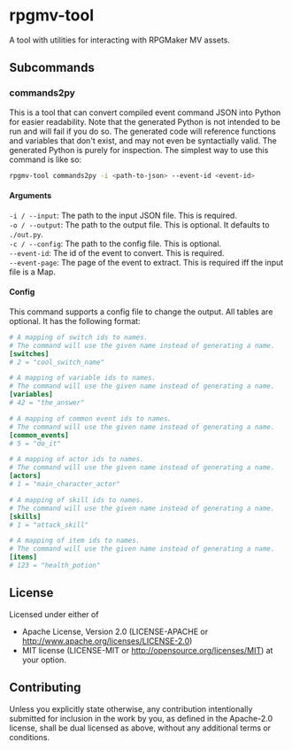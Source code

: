 # rpgmv-tool
A tool with utilities for interacting with RPGMaker MV assets.

## Subcommands

### commands2py
This is a tool that can convert compiled event command JSON into Python for easier readability.
Note that the generated Python is not intended to be run and will fail if you do so.
The generated code will reference functions and variables that don't exist,
and may not even be syntactially valid.
The generated Python is purely for inspection.
The simplest way to use this command is like so:
```bash
rpgmv-tool commands2py -i <path-to-json> --event-id <event-id>
```

#### Arguments
`-i / --input`: The path to the input JSON file. This is required.  
`-o / --output`: The path to the output file. This is optional. It defaults to `./out.py`.  
`-c / --config`: The path to the config file. This is optional.  
`--event-id`: The id of the event to convert. This is required.  
`--event-page`: The page of the event to extract. This is required iff the input file is a Map.  

#### Config
This command supports a config file to change the output.
All tables are optional.
It has the following format:
```toml
# A mapping of switch ids to names.
# The command will use the given name instead of generating a name.
[switches]
# 2 = "cool_switch_name"

# A mapping of variable ids to names.
# The command will use the given name instead of generating a name.
[variables]
# 42 = "the_answer"

# A mapping of common event ids to names.
# The command will use the given name instead of generating a name.
[common_events]
# 5 = "do_it"

# A mapping of actor ids to names.
# The command will use the given name instead of generating a name.
[actors]
# 1 = "main_character_actor"

# A mapping of skill ids to names.
# The command will use the given name instead of generating a name.
[skills]
# 1 = "attack_skill"

# A mapping of item ids to names.
# The command will use the given name instead of generating a name.
[items]
# 123 = "health_potion"
```

## License
Licensed under either of
 * Apache License, Version 2.0 (LICENSE-APACHE or http://www.apache.org/licenses/LICENSE-2.0)
 * MIT license (LICENSE-MIT or http://opensource.org/licenses/MIT)
at your option.

## Contributing
Unless you explicitly state otherwise, 
any contribution intentionally submitted for inclusion in the work by you, 
as defined in the Apache-2.0 license, 
shall be dual licensed as above, 
without any additional terms or conditions.